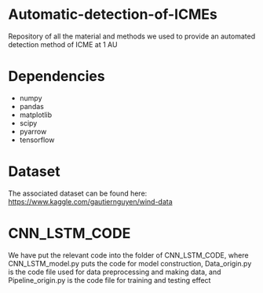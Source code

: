 # Automatic-detection-of-ICMEs
Repository of all the material and methods we used to provide an automated detection method of ICME at 1 AU
# Dependencies
* numpy
* pandas
* matplotlib
* scipy
* pyarrow
* tensorflow
# Dataset
The associated dataset can be found here: https://www.kaggle.com/gautiernguyen/wind-data
# CNN_LSTM_CODE
We have put the relevant code into the folder of CNN_LSTM_CODE, where CNN_LSTM_model.py puts the code for model construction, Data_origin.py is the code file used for data preprocessing and making data, and Pipeline_origin.py is the code file for training and testing effect
